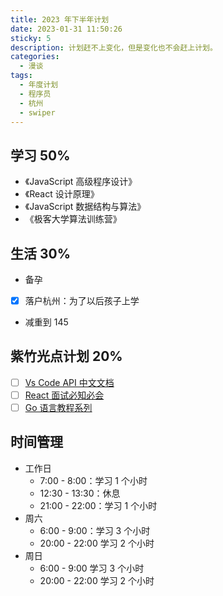 ```yaml
---
title: 2023 年下半年计划
date: 2023-01-31 11:50:26
sticky: 5
description: 计划赶不上变化，但是变化也不会赶上计划。
categories:
  - 漫谈
tags:
  - 年度计划
  - 程序员
  - 杭州
  - swiper
---
```


<ins class="adsbygoogle" style="display:block; text-align:center;"  data-ad-layout="in-article" data-ad-format="fluid" data-ad-client="ca-pub-7962287588031867" data-ad-slot="2542544532"></ins><script> (adsbygoogle = window.adsbygoogle || []).push({});</script>

## 学习 50%

- 《JavaScript 高级程序设计》
- 《React 设计原理》
- 《JavaScript 数据结构与算法》
- 《极客大学算法训练营》

## 生活 30%

- 备孕
- [x] 落户杭州：为了以后孩子上学
- 减重到 145

## 紫竹光点计划 20%

- [ ] [Vs Code API 中文文档](https://github.com/vscode-cn/vscode-api-cn)
- [ ] [React 面试必知必会](https://youngjuning.js.org/react-interview)
- [ ] [Go 语言教程系列](https://youngjuning.js.org/categories/Golang/Go-%E8%AF%AD%E8%A8%80%E7%B3%BB%E5%88%97%E6%95%99%E7%A8%8B/)

## 时间管理

- 工作日
  - 7:00 - 8:00：学习 1 个小时 
  - 12:30 - 13:30：休息
  - 21:00 - 22:00：学习 1 个小时
- 周六
  - 6:00 - 9:00：学习 3 个小时
  - 20:00 - 22:00 学习 2 个小时
- 周日
  - 6:00 - 9:00 学习 3 个小时
  - 20:00 - 22:00 学习 2 个小时
